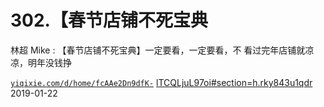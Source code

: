 # 302.【春节店铺不死宝典

林超 Mike : 【春节店铺不死宝典】一定要看，一定要看，不 看过完年店铺就凉凉，明年没钱挣

[`yiqixie.com/d/home/fcAAe2Dn9dfK-`](https://yiqixie.com/d/home/fcAAe2Dn9dfK-lTCQLjuL97oi#section%3Dh.rky843u1qdr) [](https://yiqixie.com/d/home/fcAAe2Dn9dfK-lTCQLjuL97oi#section%3Dh.rky843u1qdr) [lTCQLjuL97oi#section=h.rky843u1qdr](https://yiqixie.com/d/home/fcAAe2Dn9dfK-lTCQLjuL97oi#section%3Dh.rky843u1qdr) 2019-01-22